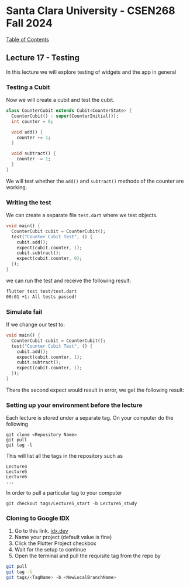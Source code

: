 # Santa Clara University - CSEN268 Fall 2024

[Table of Contents](/toc.md)


## Lecture 17 - Testing
In this lecture we will explore testing of widgets and the app in general

### Testing a Cubit
Now we will create a cubit and test the cubit.
```dart
class CounterCubit extends Cubit<CounterState> {
  CounterCubit() : super(CounterInitial());
  int counter = 0;

  void add() {
    counter += 1;
  }

  void subtract() {
    counter -= 1;
  }
}
```
We will test whether the `add()` and `subtract()` methods of the counter are working.

### Writing the test
We can create a separate file `test.dart` where we test objects.
```dart
void main() {
  CounterCubit cubit = CounterCubit();
  test("Counter Cubit Test", () {
    cubit.add();
    expect(cubit.counter, 1);
    cubit.subtract();
    expect(cubit.counter, 0);
  });
}
```
we can run the test and receive the following result:
```zsh
flutter test test/test.dart
00:01 +1: All tests passed!     
```

### Simulate fail
If we change our test to:
```dart
void main() {
  CounterCubit cubit = CounterCubit();
  test("Counter Cubit Test", () {
    cubit.add();
    expect(cubit.counter, 1);
    cubit.subtract();
    expect(cubit.counter, 1);
  });
}
```
There the second expect would result in error, we get the following result:




### Setting up your environment before the lecture

Each lecture is stored under a separate tag. On your computer do the following

    git clone <Repository Name>
    git pull
    git tag -l

This will list all the tags in the repository such as

    Lecture4
    Lecture5
    Lecture6
    ...

In order to pull a particular tag to your computer

    git checkout tags/Lecture5_start -b Lecture5_study

### Cloning to Google IDX

1. Go to this link. [idx.dev](https://idx.google.com/import?url=https://github.com/mehmetartun/CSEN268-F24)
2. Name your project (default value is fine)
3. Click the Flutter Project checkbox
4. Wait for the setup to continue
5. Open the terminal and pull the requisite tag from the repo by
```zsh
git pull
git tag -l
git tags/<TagName> -b <NewLocalBranchName>
```



